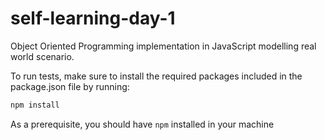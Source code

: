 # self-learning-day-1
Object Oriented Programming implementation in JavaScript modelling real world scenario.

To run tests, make sure to install the required packages included in the package.json file by running:
```javascript
npm install
```

As a prerequisite, you should have `npm` installed in your machine
